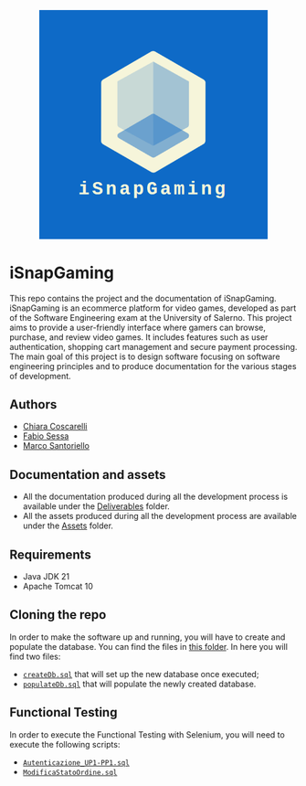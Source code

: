<p align="center">
  <img src="https://github.com/marcosantoriello/iSnapGaming/blob/develop/Assets/logo.png?raw=true" width="400"/>
</p>

# iSnapGaming

This repo contains the project and the documentation of iSnapGaming. <br>
iSnapGaming is an ecommerce platform for video games, developed as part of the Software Engineering exam at the University of Salerno. This project aims to provide a user-friendly interface where gamers can browse, purchase, and review video games. It includes features such as user authentication, shopping cart management and secure payment processing. <br>
The main goal of this project is to design software focusing on software engineering principles and to produce documentation for the various stages of development.

## Authors
- [Chiara Coscarelli](https://github.com/chiaracos)
- [Fabio Sessa](https://github.com/bafiuss)
- [Marco Santoriello](https://github.com/marcosantoriello)

## Documentation and assets
- All the documentation produced during all the development process is available under the [Deliverables](https://github.com/marcosantoriello/iSnapGaming/tree/main/Deliverables) folder.
- All the assets produced during all the development process are available under the [Assets](https://github.com/marcosantoriello/iSnapGaming/tree/main/Assets) folder.
## Requirements
 - Java JDK 21
 - Apache Tomcat 10
## Cloning the repo
In order to make the software up and running, you will have to create and populate the database. You can find the files in [this folder](https://github.com/marcosantoriello/iSnapGaming/tree/main/db). In here you will find two files:
- [`createDb.sql`](https://github.com/marcosantoriello/iSnapGaming/blob/main/db/createDb.sql) that will set up the new database once executed;
- [`populateDb.sql`](https://github.com/marcosantoriello/iSnapGaming/blob/main/db/populateDb.sql) that will populate the newly created database.
## Functional Testing
In order to execute the Functional Testing with Selenium, you will need to execute the following scripts:
- [`Autenticazione_UP1-PP1.sql`](src/test/FunctionalTesting/Autenticazione_UP1-PP1.sql)
- [`ModificaStatoOrdine.sql`](src/test/FunctionalTesting/ModificaStatoOrdine.sql)

